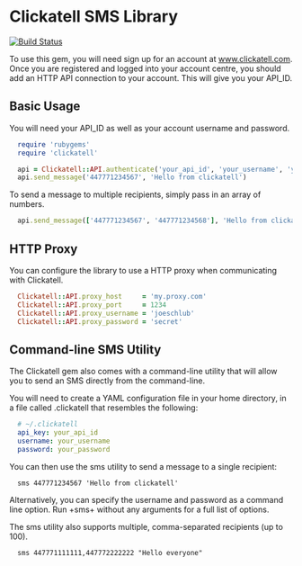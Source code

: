 # Clickatell SMS Library

[![Build Status](https://buildhive.cloudbees.com/job/lookout/job/clickatell/badge/icon)](https://buildhive.cloudbees.com/job/lookout/job/clickatell/)

To use this gem, you will need sign up for an account at www.clickatell.com. Once you are registered and logged into your account centre, you should add an HTTP API connection to your account. This will give you your API_ID.


##  Basic Usage

You will need your API_ID as well as your account username and password.

```ruby
  require 'rubygems'
  require 'clickatell'

  api = Clickatell::API.authenticate('your_api_id', 'your_username', 'your_password')
  api.send_message('447771234567', 'Hello from clickatell')
```

To send a message to multiple recipients, simply pass in an array of numbers.

```ruby
  api.send_message(['447771234567', '447771234568'], 'Hello from clickatell')
```

## HTTP Proxy

You can configure the library to use a HTTP proxy when communicating with Clickatell.

```ruby
  Clickatell::API.proxy_host     = 'my.proxy.com'
  Clickatell::API.proxy_port     = 1234
  Clickatell::API.proxy_username = 'joeschlub'
  Clickatell::API.proxy_password = 'secret'
```

## Command-line SMS Utility

The Clickatell gem also comes with a command-line utility that will allow you to send an SMS directly from the command-line.

You will need to create a YAML configuration file in your home directory, in a file called .clickatell that resembles the following:

```yaml
  # ~/.clickatell
  api_key: your_api_id
  username: your_username
  password: your_password
```

You can then use the sms utility to send a message to a single recipient:

```
  sms 447771234567 'Hello from clickatell'
```

Alternatively, you can specify the username and password as a command line option. Run +sms+ without any arguments for a full list of options.

The sms utility also supports multiple, comma-separated recipients (up to 100).

```
  sms 447771111111,447772222222 "Hello everyone"
```
